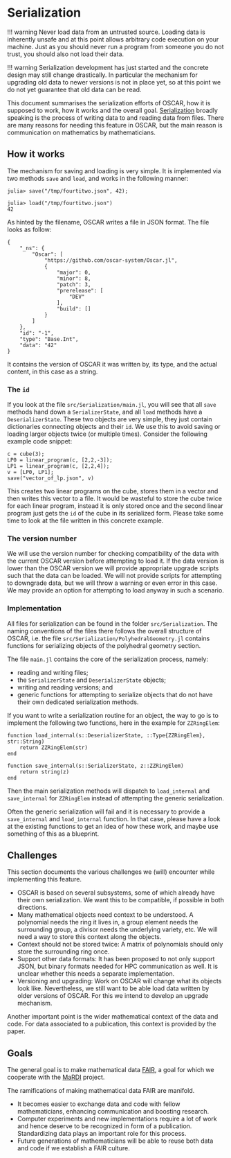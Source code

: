 # Serialization

!!! warning
    Never load data from an untrusted source. Loading data is inherently unsafe
    and at this point allows arbitrary code execution on your machine. Just as
    you should never run a program from someone you do not trust, you should
    also not load their data.

!!! warning
    Serialization development has just started and the concrete design may
    still change drastically. In particular the mechanism for upgrading old
    data to newer versions is not in place yet, so at this point we do not yet
    guarantee that old data can be read.

This document summarises the serialization efforts of OSCAR, how it is supposed
to work, how it works and the overall goal.
[Serialization](https://en.wikipedia.org/wiki/Serialization) broadly speaking
is the process of writing data to and reading data from files. There are many
reasons for needing this feature in OSCAR, but the main reason is communication
on mathematics by mathematicians.

## How it works
The mechanism for saving and loading is very simple. It is implemented via two
methods `save` and `load`, and works in the following manner:
```
julia> save("/tmp/fourtitwo.json", 42);

julia> load("/tmp/fourtitwo.json")
42

```
As hinted by the filename, OSCAR writes a file in JSON format. The file looks
as follow:
```
{
    "_ns": {
        "Oscar": [
            "https://github.com/oscar-system/Oscar.jl",
            {
                "major": 0,
                "minor": 8,
                "patch": 3,
                "prerelease": [
                    "DEV"
                ],
                "build": []
            }
        ]
    },
    "id": "-1",
    "type": "Base.Int",
    "data": "42"
}
```
It contains the version of OSCAR it was written by, its type, and the actual
content, in this case as a string.

### The `id`
If you look at the file `src/Serialization/main.jl`, you will see that all
`save` methods hand down a `SerializerState`, and all `load` methods have a
`DeserializerState`. These two objects are very simple, they just contain
dictionaries connecting objects and their `id`. We use this to avoid saving or
loading larger objects twice (or multiple times). Consider the following
example code snippet:
```
c = cube(3);
LP0 = linear_program(c, [2,2,-3]);
LP1 = linear_program(c, [2,2,4]);
v = [LP0, LP1];
save("vector_of_lp.json", v)
```
This creates two linear programs on the cube, stores them in a vector and then
writes this vector to a file. It would be wasteful to store the cube twice for
each linear program, instead it is only stored once and the second linear
program just gets the `id` of the cube in its serialized form. Please take some
time to look at the file written in this concrete example.

### The version number
We will use the version number for checking compatibility of the data with the
current OSCAR version before attempting to load it. If the data version is
lower than the OSCAR version we will provide appropriate upgrade scripts such
that the data can be loaded. We will not provide scripts for attempting to
downgrade data, but we will throw a warning or even error in this case. We may
provide an option for attempting to load anyway in such a scenario.

### Implementation
All files for serialization can be found in the folder `src/Serialization`. The
naming conventions of the files there follows the overall structure of OSCAR,
i.e. the file `src/Serialization/PolyhedralGeometry.jl` contains functions for
serializing objects of the polyhedral geometry section.

The file `main.jl` contains the core of the serialization process, namely:
- reading and writing files;
- the `SerializerState` and `DeserializerState` objects;
- writing and reading versions; and
- generic functions for attempting to serialize objects that do not have their
  own dedicated serialization methods.

If you want to write a serialization routine for an object, the way to go is to
implement the following two functions, here in the example for `ZZRingElem`:
```
function load_internal(s::DeserializerState, ::Type{ZZRingElem}, str::String)
    return ZZRingElem(str)
end

function save_internal(s::SerializerState, z::ZZRingElem)
    return string(z)
end
```
Then the main serialization methods will dispatch to `load_internal` and
`save_internal` for `ZZRingElem` instead of attempting the generic serialization.

Often the generic serialization will fail and it is necessary to provide a
`save_internal` and `load_internal` function. In that case, please have a look at
the existing functions to get an idea of how these work, and maybe use
something of this as a blueprint.

## Challenges
This section documents the various challenges we (will) encounter while
implementing this feature.
- OSCAR is based on several subsystems, some of which already have their own
  serialization. We want this to be compatible, if possible in both directions.
- Many mathematical objects need context to be understood. A polynomial needs
  the ring it lives in, a group element needs the surrounding group, a divisor
  needs the underlying variety, etc. We will need a way to store this context
  along the objects.
- Context should not be stored twice: A matrix of polynomials should only store
  the surrounding ring once.
- Support other data formats: It has been proposed to not only support JSON,
  but binary formats needed for HPC communication as well. It is unclear
  whether this needs a separate implementation.
- Versioning and upgrading: Work on OSCAR will change what its objects look
  like. Nevertheless, we still want to be able load data written by older
  versions of OSCAR. For this we intend to develop an upgrade mechanism.

Another important point is the wider mathematical context of the data and code.
For data associated to a publication, this context is provided by the paper.



## Goals

The general goal is to make mathematical data
[FAIR](https://en.wikipedia.org/wiki/FAIR_data), a goal for which we cooperate
with the [MaRDI](https://www.mardi4nfdi.de/about/mission) project.

The ramifications of making mathematical data FAIR are manifold. 
- It becomes easier to exchange data and code with fellow mathematicians,
  enhancing communication and boosting research.
- Computer experiments and new implementations require a lot of work and hence
  deserve to be recognized in form of a publication. Standardizing data plays
  an important role for this process.
- Future generations of mathematicians will be able to reuse both data and code
  if we establish a FAIR culture.
